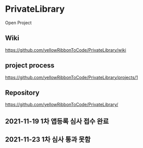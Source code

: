# PrivateLibrary

Open Project


## Wiki

https://github.com/yellowRibbonToCode/PrivateLibrary/wiki
## project process

https://github.com/yellowRibbonToCode/PrivateLibrary/projects/1

## Repository
https://github.com/yellowRibbonToCode/PrivateLibrary/


## 2021-11-19 1차 앱등록 심사 접수 완료
## 2021-11-23 1차 심사 통과 못함
